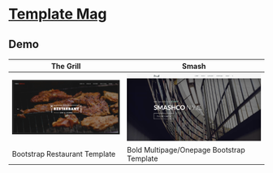 # [Template Mag](https://templatemag.com/)

## Demo
The Grill | Smash
--- | ---
[![TheGrill](https://raw.githubusercontent.com/World-of-Templates/TemplateMag-Free-Templates/main/zSupportImages/TheGrill.png)](https://template.fusionsvisual.id/TM/TheGrill) | [![Smash](https://raw.githubusercontent.com/World-of-Templates/TemplateMag-Free-Templates/main/zSupportImages/Smash.png)](https://template.fusionsvisual.id/TM/Smash)
Bootstrap Restaurant Template | Bold Multipage/Onepage Bootstrap Template